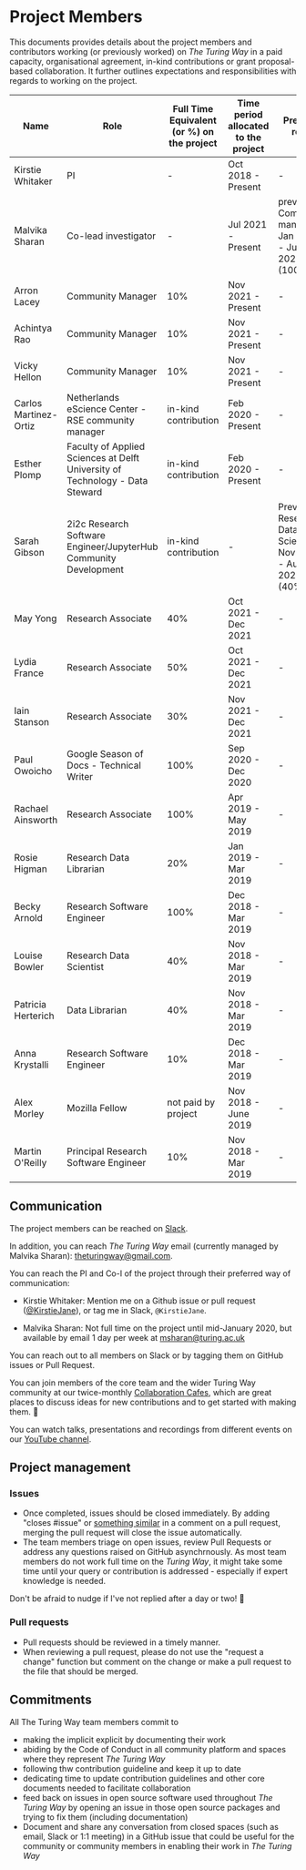 # Project Members

This documents provides details about the project members and contributors working (or previously worked) on _The Turing Way_ in a paid capacity, organisational agreement, in-kind contributions or grant proposal-based collaboration.
It further outlines expectations and responsibilities with regards to working on the project.

| Name | Role | Full Time Equivalent (or %) on the project | Time period allocated to the project | Previous roles |
|---|---|---|---|---|
| Kirstie Whitaker | PI | - | Oct 2018 - Present | - |
| Malvika Sharan | Co-lead investigator | - | Jul 2021 - Present | previously: Community manager, Jan 2020 - Jun 2021 (100%) |
| Arron Lacey | Community Manager | 10% | Nov 2021 - Present | - |
| Achintya Rao | Community Manager | 10% | Nov 2021 - Present | - |
| Vicky Hellon | Community Manager | 10% | Nov 2021 - Present | - |
| Carlos Martinez-Ortiz | Netherlands eScience Center - RSE community manager | in-kind contribution | Feb 2020 - Present | - |
| Esther Plomp | Faculty of Applied Sciences at Delft University of Technology - Data Steward | in-kind contribution | Feb 2020 - Present | - |
| Sarah Gibson | 2i2c Research Software Engineer/JupyterHub Community Development | in-kind contribution | - | Prevously: Research Data Scientist, Nov 2018 - Aug 2021 (40%) |
| May Yong | Research Associate | 40% | Oct 2021 - Dec 2021 | - |
| Lydia France | Research Associate | 50% | Oct 2021 - Dec 2021 | - |
| Iain Stanson | Research Associate | 30% | Nov 2021 - Dec 2021 | - |
| Paul Owoicho | Google Season of Docs - Technical Writer | 100% | Sep 2020 - Dec 2020 | - |
| Rachael Ainsworth | Research Associate | 100% | Apr 2019 - May 2019 | - |
| Rosie Higman | Research Data Librarian | 20% | Jan 2019 - Mar 2019 | - |
| Becky Arnold | Research Software Engineer | 100% | Dec 2018 - Mar 2019 | - |
| Louise Bowler | Research Data Scientist | 40% | Nov 2018 - Mar 2019 | - |
| Patricia Herterich | Data Librarian | 40% | Nov 2018 - Mar 2019 | - |
| Anna Krystalli | Research Software Engineer | 10% | Dec 2018 - Mar 2019 | - |
| Alex Morley | Mozilla Fellow | not paid by project |  Nov 2018 - June 2019  | - |
| Martin O'Reilly | Principal Research Software Engineer | 10% | Nov 2018 - Mar 2019 | - |

## Communication

The project members can be reached on [Slack](https://join.slack.com/t/theturingway/shared_invite/zt-fn608gvb-h_ZSpoA29cCdUwR~TIqpBw).

In addition, you can reach _The Turing Way_ email (currently managed by Malvika Sharan): theturingway@gmail.com. 

You can reach the PI and Co-I of the project through their preferred way of communication:
- Kirstie Whitaker: Mention me on a Github issue or pull request ([@KirstieJane](https://github.com/KirstieJane)), or tag me in Slack, `@KirstieJane`.
  
- Malvika Sharan: Not full time on the project until mid-January 2020, but available by email 1 day per week at [msharan@turing.ac.uk](mailto:msharan@turing.ac.uk)

You can reach out to all members on Slack or by tagging them on GitHub issues or Pull Request.

You can join members of the core team and the wider Turing Way community at our twice-monthly [Collaboration Cafes](https://the-turing-way.netlify.app/community-handbook/coworking/coworking-collabcafe.html), which are great places to discuss ideas for new contributions and to get started with making them. :rocket:

You can watch talks, presentations and recordings from different events on our [YouTube channel](https://www.youtube.com/channel/UCPDxZv5BMzAw0mPobCbMNuA).

## Project management

### Issues
- Once completed, issues should be closed immediately. By adding "closes #issue" or [something similar](https://help.github.com/articles/closing-issues-using-keywords/) in a comment on a pull request, merging the pull request will close the issue automatically.
- The team members triage on open issues, review Pull Requests or address any questions raised on GitHub asynchrnously. As most team members do not work full time on the _Turing Way_, it might take some time until your query or contribution is addressed - especially if expert knowledge is needed.

Don't be afraid to nudge if I've not replied after a day or two! :sparkling_heart:

### Pull requests
- Pull requests should be reviewed in a timely manner.
- When reviewing a pull request, please do not use the "request a change" function but comment on the change or make a pull request to the file that should be merged.

## Commitments
All The Turing Way team members commit to
- making the implicit explicit by documenting their work
- abiding by the Code of Conduct in all community platform and spaces where they represent _The Turing Way_
- following thw contribution guideline and keep it up to date
- dedicating time to update contribution guidelines and other core documents needed to facilitate collaboration
- feed back on issues in open source software used throughout _The Turing Way_ by opening an issue in those open source packages and trying to fix them (including documentation)
- Document and share any conversation from closed spaces (such as email, Slack or 1:1 meeting) in a GitHub issue that could be useful for the community or community members in enabling their work in _The Turing Way_ 
